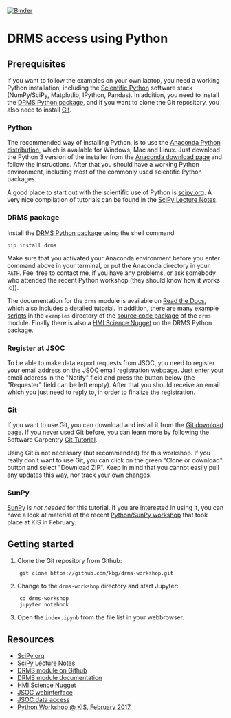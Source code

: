[![Binder](https://mybinder.org/badge_logo.svg)](https://mybinder.org/v2/gh/kbg/drms-workshop/master?filepath=index.ipynb)

# DRMS access using Python

## Prerequisites

If you want to follow the examples on your own laptop, you need a working Python installation, including the [Scientific Python](http://www.scipy.org/) software stack (NumPy/SciPy, Matplotlib, IPython, Pandas). In addition, you need to install the [DRMS Python package](https://pypi.python.org/pypi/drms), and if you want to clone the Git repository, you also need to install [Git](https://git-scm.com/).


### Python

The recommended way of installing Python, is to use the [Anaconda Python distribution](https://www.continuum.io/anaconda-overview), which is available for Windows, Mac and Linux. Just download the Python 3 version of the installer from the [Anaconda download page](https://www.continuum.io/downloads) and follow the instructions. After that you should have a working Python environment, including most of the commonly used scientific Python packages.

A good place to start out with the scientific use of Python is [scipy.org](http://www.scipy.org/). A very nice compilation of tutorials can be found in the [SciPy Lecture Notes](http://www.scipy-lectures.org/index.html).


### DRMS package

Install the [DRMS Python package](https://pypi.python.org/pypi/drms) using the shell command

    pip install drms

Make sure that you activated your Anaconda environment before you enter command above in your terminal, or put the Anaconda directory in your `PATH`. Feel free to contact me, if you have any problems, or ask somebody who attended the recent Python workshop (they should know how it works :o)).

The documentation for the `drms` module is available on [Read the Docs](http://drms.readthedocs.io/), which also includes a detailed [tutorial](http://drms.readthedocs.io/en/stable/tutorial.html). In addition, there are many [example scripts](https://github.com/kbg/drms/tree/master/examples) in the `examples` directory of the [source code package](https://github.com/kbg/drms/releases/latest) of the `drms` module. Finally there is also a [HMI Science Nugget](http://hmi.stanford.edu/hminuggets/?p=1757) on the DRMS Python package.


### Register at JSOC

To be able to make data export requests from JSOC, you need to register your email address on the [JSOC email registration](http://jsoc.stanford.edu/ajax/register_email.html) webpage. Just enter your email address in the "Notify" field and press the button below (the "Requester" field can be left empty). After that you should receive an email which you just need to reply to, in order to finalize the registration.


### Git

If you want to use Git, you can download and install it from the [Git download page](https://git-scm.com/downloads). If you never used Git before, you can learn more by following the Software Carpentry [Git Tutorial](http://swcarpentry.github.io/git-novice/).

Using Git is not necessary (but recommended) for this workshop. If you really don't want to use Git, you can click on the green "Clone or download" button and select "Download ZIP". Keep in mind that you cannot easily pull any updates this way, nor track your own changes.


### SunPy

[SunPy](http://sunpy.org/) is *not needed* for this tutorial. If you are interested in using it, you can have a look at material of the recent [Python/SunPy workshop](https://github.com/SolarDrew/freiburg-2017-02) that took place at KIS in February.


## Getting started

1. Clone the Git repository from Github:
```
    git clone https://github.com/kbg/drms-workshop.git
```
2. Change to the `drms-workshop` directory and start Jupyter:
```
    cd drms-workshop
    jupyter notebook
```
3. Open the `index.ipynb` from the file list in your webbrowser.


## Resources

- [SciPy.org](http://www.scipy.org/)
- [SciPy Lecture Notes](http://www.scipy-lectures.org/index.html)
- [DRMS module on Github](https://github.com/kbg/drms/)
- [DRMS module documentation](http://drms.readthedocs.io/)
- [HMI Science Nugget](http://hmi.stanford.edu/hminuggets/?p=1757)
- [JSOC webinterface](http://jsoc.stanford.edu/ajax/lookdata.html)
- [JSOC data access](http://jsoc.stanford.edu/jsocwiki/JsocDataAccess)
- [Python Workshop @ KIS, February 2017](https://github.com/SolarDrew/freiburg-2017-02)
